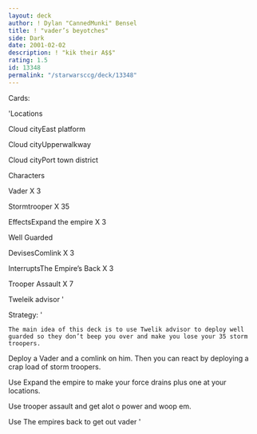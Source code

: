 ```yaml
---
layout: deck
author: ! Dylan "CannedMunki" Bensel
title: ! "vader’s beyotches"
side: Dark
date: 2001-02-02
description: ! "kik their A$$"
rating: 1.5
id: 13348
permalink: "/starwarsccg/deck/13348"
---
```

Cards: 

'Locations

Cloud cityEast platform

Cloud cityUpperwalkway

Cloud cityPort town district


Characters

Vader X 3

Stormtrooper X 35


EffectsExpand the empire X 3

Well Guarded 


DevisesComlink X 3


InterruptsThe Empire’s Back X 3

Trooper Assault X 7

Tweleik advisor  '

Strategy: '

    The main idea of this deck is to use Twelik advisor to deploy well guarded so they don’t beep you over and make you lose your 35 storm troopers.


Deploy a Vader and a comlink on him.  Then you can react by deploying a crap load of storm troopers.


Use Expand the empire to make your force drains plus one at your locations.


Use trooper assault and get alot o power and woop em.


Use The empires back to get out vader '
